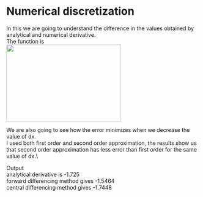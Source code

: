 # Numerical discretization

In this we are going to understand the difference in the values obtained by analytical and numerical derivative.\
The function is\
<img src="https://user-images.githubusercontent.com/74448981/105075379-b48f5100-5aaf-11eb-83c2-88c2cb179a55.png" height="200" width="300">

We are also going to see how the error minimizes when we decrease the value of dx.\
I used both first order and second order approximation, the results show us that second order approximation has less error than first order for the same value of dx.\

Output\
analytical derivative is -1.725\
forward differencing method gives -1.5464\
central differencing method gives -1.7448
